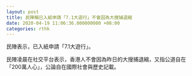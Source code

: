 ```yaml
---
layout: post
title: 民陣稱已入紙申請「7.1大遊行」不會因為大搜捕退縮
date: 2020-04-19 11:06:36.000000000 +08:00
categories: rthk
---
```


民陣表示，已入紙申請「7.1大遊行」。

民陣凌晨在社交平台表示，香港人不會因為昨日的大搜捕退縮，又指公道自在「200萬人心」，公論自在國際社會與歷史記載。
